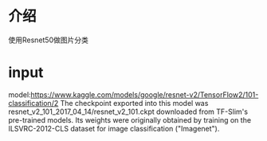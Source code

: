 # 介绍
使用Resnet50做图片分类
# input
model:https://www.kaggle.com/models/google/resnet-v2/TensorFlow2/101-classification/2
The checkpoint exported into this model was resnet_v2_101_2017_04_14/resnet_v2_101.ckpt downloaded from TF-Slim's pre-trained models. Its weights were originally obtained by training on the ILSVRC-2012-CLS dataset for image classification ("Imagenet").

